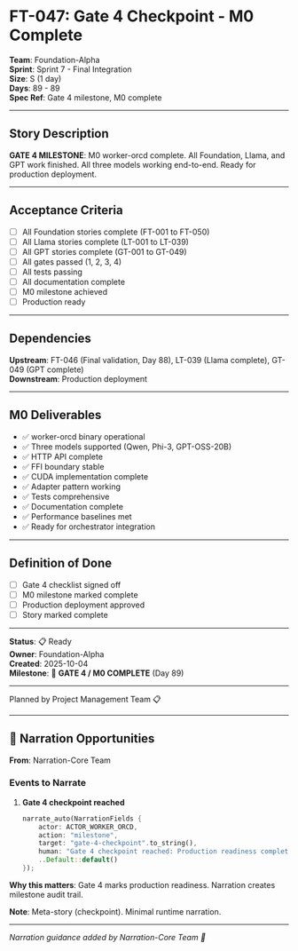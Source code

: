 # FT-047: Gate 4 Checkpoint - M0 Complete

**Team**: Foundation-Alpha  
**Sprint**: Sprint 7 - Final Integration  
**Size**: S (1 day)  
**Days**: 89 - 89  
**Spec Ref**: Gate 4 milestone, M0 complete

---

## Story Description

**GATE 4 MILESTONE**: M0 worker-orcd complete. All Foundation, Llama, and GPT work finished. All three models working end-to-end. Ready for production deployment.

---

## Acceptance Criteria

- [ ] All Foundation stories complete (FT-001 to FT-050)
- [ ] All Llama stories complete (LT-001 to LT-039)
- [ ] All GPT stories complete (GT-001 to GT-049)
- [ ] All gates passed (1, 2, 3, 4)
- [ ] All tests passing
- [ ] All documentation complete
- [ ] M0 milestone achieved
- [ ] Production ready

---

## Dependencies

**Upstream**: FT-046 (Final validation, Day 88), LT-039 (Llama complete), GT-049 (GPT complete)  
**Downstream**: Production deployment

---

## M0 Deliverables

- ✅ worker-orcd binary operational
- ✅ Three models supported (Qwen, Phi-3, GPT-OSS-20B)
- ✅ HTTP API complete
- ✅ FFI boundary stable
- ✅ CUDA implementation complete
- ✅ Adapter pattern working
- ✅ Tests comprehensive
- ✅ Documentation complete
- ✅ Performance baselines met
- ✅ Ready for orchestrator integration

---

## Definition of Done

- [ ] Gate 4 checklist signed off
- [ ] M0 milestone marked complete
- [ ] Production deployment approved
- [ ] Story marked complete

---

**Status**: 📋 Ready  
**Owner**: Foundation-Alpha  
**Created**: 2025-10-04  
**Milestone**: 🎯 **GATE 4 / M0 COMPLETE** (Day 89)

---
Planned by Project Management Team 📋

---

## 🎀 Narration Opportunities

**From**: Narration-Core Team

### Events to Narrate

1. **Gate 4 checkpoint reached**
   ```rust
   narrate_auto(NarrationFields {
       actor: ACTOR_WORKER_ORCD,
       action: "milestone",
       target: "gate-4-checkpoint".to_string(),
       human: "Gate 4 checkpoint reached: Production readiness complete".to_string(),
       ..Default::default()
   });
   ```

**Why this matters**: Gate 4 marks production readiness. Narration creates milestone audit trail.

**Note**: Meta-story (checkpoint). Minimal runtime narration.

---
*Narration guidance added by Narration-Core Team 🎀*
